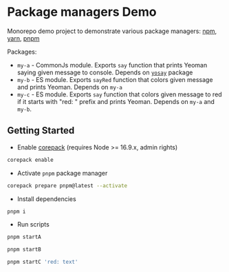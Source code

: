 # Package managers Demo

Monorepo demo project to demonstrate various package managers: [npm](https://docs.npmjs.com/), [yarn](https://classic.yarnpkg.com/lang/en/docs/), [pnpm](https://pnpm.io/motivation)

Packages:
* `my-a` - CommonJs module. Exports `say` function that prints Yeoman saying given message to console. Depends on [`yosay`](https://github.com/yeoman/yosay) package
* `my-b` - ES module. Exports `sayRed` function that colors given message and prints Yeoman. Depends on `my-a`
* `my-c` - ES module. Exports `say` function that colors given message to red if it starts with "red: " prefix and prints Yeoman. Depends on `my-a` and `my-b`.

## Getting Started

* Enable [corepack](https://github.com/nodejs/corepack) (requires Node >= 16.9.x, admin rights)
```sh
corepack enable
```
* Activate `pnpm` package manager
```sh
corepack prepare pnpm@latest --activate
```
* Install dependencies
```sh
pnpm i
```
* Run scripts
```sh
pnpm startA
```
```sh
pnpm startB
```
```sh
pnpm startC 'red: text'
```